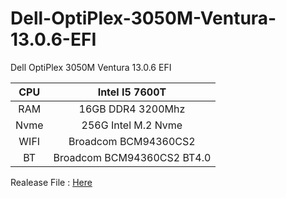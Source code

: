 # Dell-OptiPlex-3050M-Ventura-13.0.6-EFI
Dell OptiPlex 3050M Ventura 13.0.6 EFI

| CPU  |   Intel I5 7600T             |  
|:------:|:------:|
| RAM  |   16GB DDR4 3200Mhz          |  
| Nvme |   256G Intel M.2 Nvme        |  
| WIFI |   Broadcom BCM94360CS2       |  
| BT   |   Broadcom BCM94360CS2 BT4.0 |  

  
Realease File : [Here](https://github.com/caijuemou/Dell-OptiPlex-3050M-Ventura-13.0.6-EFI/releases/download/Public/Dell.OptiPlex.3050M.Ventura.13.0.6.EFI.zip)  
